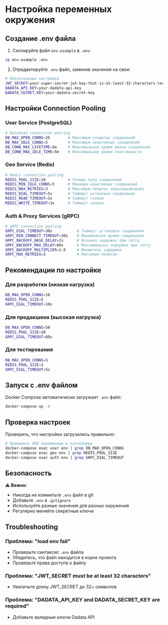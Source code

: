 # Настройка переменных окружения

## Создание .env файла

1. Скопируйте файл `env.example` в `.env`:
```bash
cp env.example .env
```

2. Отредактируйте `.env` файл, заменив значения на свои:

```bash
# Обязательные настройки
JWT_SECRET=your-super-secret-jwt-key-that-is-at-least-32-characters-long
DADATA_API_KEY=your-dadata-api-key
DADATA_SECRET_KEY=your-dadata-secret-key
```

## Настройки Connection Pooling

### User Service (PostgreSQL)

```bash
# Database connection pooling
DB_MAX_OPEN_CONNS=25        # Максимум открытых соединений
DB_MAX_IDLE_CONNS=5         # Максимум неактивных соединений
DB_CONN_MAX_LIFETIME=5m     # Максимальное время жизни соединения
DB_CONN_MAX_IDLE_TIME=5m    # Максимальное время неактивности
```

### Geo Service (Redis)

```bash
# Redis connection pooling
REDIS_POOL_SIZE=10          # Размер пула соединений
REDIS_MIN_IDLE_CONNS=5      # Минимум неактивных соединений
REDIS_MAX_RETRIES=3         # Максимум попыток переподключения
REDIS_DIAL_TIMEOUT=5s       # Таймаут установки соединения
REDIS_READ_TIMEOUT=3s       # Таймаут чтения
REDIS_WRITE_TIMEOUT=3s      # Таймаут записи
```

### Auth & Proxy Services (gRPC)

```bash
# gRPC connection pooling
GRPC_DIAL_TIMEOUT=30s           # Таймаут установки соединения
GRPC_MIN_CONNECT_TIMEOUT=30s    # Минимальное время соединения
GRPC_BACKOFF_BASE_DELAY=2s      # Базовая задержка при retry
GRPC_BACKOFF_MAX_DELAY=60s      # Максимальная задержка при retry
GRPC_BACKOFF_MULTIPLIER=1.6     # Множитель задержки
GRPC_MAX_RETRIES=3              # Максимум попыток
```

## Рекомендации по настройке

### Для разработки (низкая нагрузка)
```bash
DB_MAX_OPEN_CONNS=10
REDIS_POOL_SIZE=5
GRPC_DIAL_TIMEOUT=10s
```

### Для продакшена (высокая нагрузка)
```bash
DB_MAX_OPEN_CONNS=50
REDIS_POOL_SIZE=20
GRPC_DIAL_TIMEOUT=60s
```

### Для тестирования
```bash
DB_MAX_OPEN_CONNS=5
REDIS_POOL_SIZE=3
GRPC_DIAL_TIMEOUT=5s
```

## Запуск с .env файлом

Docker Compose автоматически загружает `.env` файл:

```bash
docker-compose up -d
```

## Проверка настроек

Проверить, что настройки загрузились правильно:

```bash
# Проверить ENV переменные в контейнере
docker-compose exec user env | grep DB_MAX_OPEN_CONNS
docker-compose exec geo env | grep REDIS_POOL_SIZE
docker-compose exec auth env | grep GRPC_DIAL_TIMEOUT
```

## Безопасность

⚠️ **Важно:**
- Никогда не коммитьте `.env` файл в git
- Добавьте `.env` в `.gitignore`
- Используйте разные значения для разных окружений
- Регулярно меняйте секретные ключи

## Troubleshooting

### Проблема: "load env fail"
- Проверьте синтаксис `.env` файла
- Убедитесь, что файл находится в корне проекта
- Проверьте права доступа к файлу

### Проблема: "JWT_SECRET must be at least 32 characters"
- Увеличьте длину JWT_SECRET до 32+ символов

### Проблема: "DADATA_API_KEY and DADATA_SECRET_KEY are required"
- Добавьте валидные ключи Dadata API 